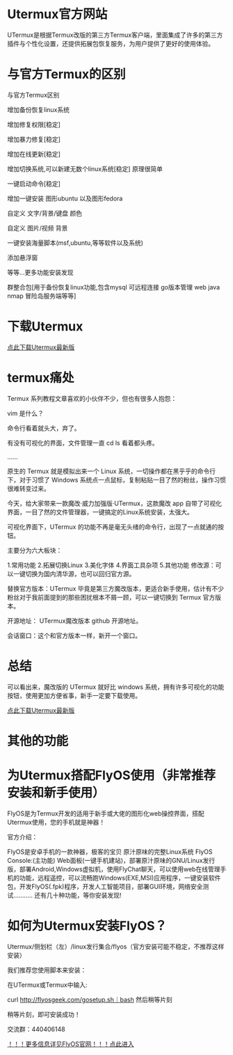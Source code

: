 # Utermux官方网站
UTermux是根据Termux改版的第三方Termux客户端，里面集成了许多的第三方插件与个性化设置，还提供拓展包恢复服务，为用户提供了更好的使用体验。
# 与官方Termux的区别
与官方Termux区别

增加备份恢复linux系统

增加修复权限[稳定]

增加暴力修复[稳定]

增加在线更新[稳定]


增加切换系统,可以新建无数个linux系统[稳定] 原理很简单

一键启动命令[稳定]

增加一键安装 图形ubuntu 以及图形fedora

自定义 文字/背景/键盘 颜色

自定义 图片/视频 背景

一键安装海量脚本(msf,ubuntu,等等软件以及系统)

添加悬浮窗

等等…更多功能安装发现

群整合包[用于备份恢复linux功能,包含mysql 可远程连接 go版本管理 web java nmap 冒险岛服务端等等]
# 下载Utermux

[点此下载Utermux最新版](http://d.ixcmstudio.cn:21188/doc/Utermux%e7%9b%b8%e5%85%b3/UTermux_0.104.108.apk)
# termux痛处

Termux 系列教程文章喜欢的小伙伴不少，但也有很多人抱怨：

vim 是什么？

命令行看着就头大，弃了。

有没有可视化的界面，文件管理一直 cd ls 看着都头疼。

……

原生的 Termux 就是模拟出来一个 Linux 系统，一切操作都在黑乎乎的命令行下，对于习惯了 Windows 系统点一点鼠标，复制粘贴一目了然的粉丝，操作习惯很难转变过来。

今天，给大家带来一款魔改·威力加强版·UTermux，这款魔改 app 自带了可视化界面，一目了然的文件管理器，一键搞定的Linux系统安装，太强大。

可视化界面下，UTermux 的功能不再是毫无头绪的命令行，出现了一点就通的按钮。

主要分为六大板块：

1.常用功能
2.拓展切换Linux
3.美化字体
4.界面工具杂项
5.其他功能
修改源：可以一键切换为国内清华源，也可以回归官方源。

替换官方版本：UTermux 毕竟是第三方魔改版本，更适合新手使用，估计有不少粉丝对于我前面提到的那些困扰根本不屑一顾，可以一键切换到 Termux 官方版本。

开源地址： UTermux魔改版本 github 开源地址。

会话窗口：这个和官方版本一样，新开一个窗口。

# 总结

可以看出来，魔改版的 UTermux 就好比 windows 系统，拥有许多可视化的功能按钮，使用更加方便省事，新手一定要下载使用。


[点此下载Utermux最新版](http://d.ixcmstudio.cn:21188/doc/Utermux%e7%9b%b8%e5%85%b3/UTermux_0.104.108.apk)
# 其他的功能
# 为Utermux搭配FlyOS使用（非常推荐安装和新手使用）
FlyOS是为Termux开发的适用于新手或大佬的图形化web操控界面，搭配Utermux使用，您的手机就是神器！

官方介绍：

FlyOS是安卓手机的一款神器，极客的宝贝 原汁原味的完整Linux系统 FlyOS Console:(主功能) Web面板(一键手机建站)，部署原汁原味的GNU/Linux发行版，部署Android,Windows虚拟机，使用FlyChat聊天，可以使用web在线管理手机的功能，远程遥控，可以流畅跑Windows(EXE,MSI)应用程序，一键安装软件包，开发FlyOS(.fpk)程序，开发人工智能项目，部署GUI环境，网络安全测试……….. 还有几十种功能，等你安装发现!
# 如何为Utermux安装FlyOS？
Utermux/侧划栏（左）/linux发行集合/flyos（官方安装可能不稳定，不推荐这样安装）

我们推荐您使用脚本来安装：

在UTermux或Termux中输入:

curl http://flyosgeek.com/gosetup.sh｜bash 然后稍等片刻

稍等片刻，即可安装成功！

交流群：440406148

[！！！更多信息详见FlyOS官网！！！点此进入](http://flyosgeek.com)
